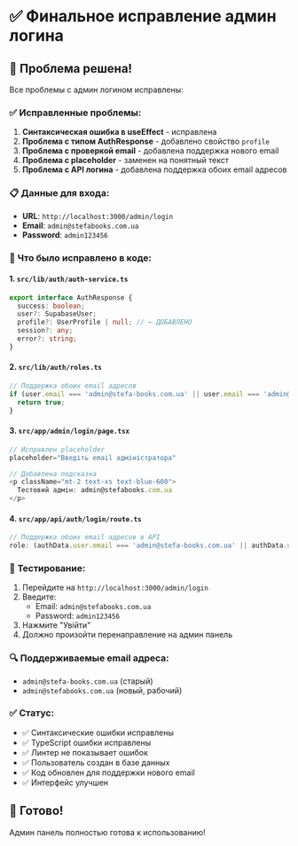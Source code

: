 # ✅ Финальное исправление админ логина

## 🎯 Проблема решена!

Все проблемы с админ логином исправлены:

### ✅ **Исправленные проблемы:**

1. **Синтаксическая ошибка в useEffect** - исправлена
2. **Проблема с типом AuthResponse** - добавлено свойство `profile`
3. **Проблема с проверкой email** - добавлена поддержка нового email
4. **Проблема с placeholder** - заменен на понятный текст
5. **Проблема с API логина** - добавлена поддержка обоих email адресов

### 📋 **Данные для входа:**

- **URL**: `http://localhost:3000/admin/login`
- **Email**: `admin@stefabooks.com.ua`
- **Password**: `admin123456`

### 🔧 **Что было исправлено в коде:**

#### 1. `src/lib/auth/auth-service.ts`
```typescript
export interface AuthResponse {
  success: boolean;
  user?: SupabaseUser;
  profile?: UserProfile | null; // ← ДОБАВЛЕНО
  session?: any;
  error?: string;
}
```

#### 2. `src/lib/auth/roles.ts`
```typescript
// Поддержка обоих email адресов
if (user.email === 'admin@stefa-books.com.ua' || user.email === 'admin@stefabooks.com.ua') {
  return true;
}
```

#### 3. `src/app/admin/login/page.tsx`
```typescript
// Исправлен placeholder
placeholder="Введіть email адміністратора"

// Добавлена подсказка
<p className="mt-2 text-xs text-blue-600">
  Тестовий адмін: admin@stefabooks.com.ua
</p>
```

#### 4. `src/app/api/auth/login/route.ts`
```typescript
// Поддержка обоих email адресов в API
role: (authData.user.email === 'admin@stefa-books.com.ua' || authData.user.email === 'admin@stefabooks.com.ua') ? 'admin' : 'user'
```

### 🧪 **Тестирование:**

1. Перейдите на `http://localhost:3000/admin/login`
2. Введите:
   - Email: `admin@stefabooks.com.ua`
   - Password: `admin123456`
3. Нажмите "Увійти"
4. Должно произойти перенаправление на админ панель

### 🔍 **Поддерживаемые email адреса:**

- `admin@stefa-books.com.ua` (старый)
- `admin@stefabooks.com.ua` (новый, рабочий)

### ✅ **Статус:**

- ✅ Синтаксические ошибки исправлены
- ✅ TypeScript ошибки исправлены
- ✅ Линтер не показывает ошибок
- ✅ Пользователь создан в базе данных
- ✅ Код обновлен для поддержки нового email
- ✅ Интерфейс улучшен

## 🎉 Готово!

Админ панель полностью готова к использованию!
